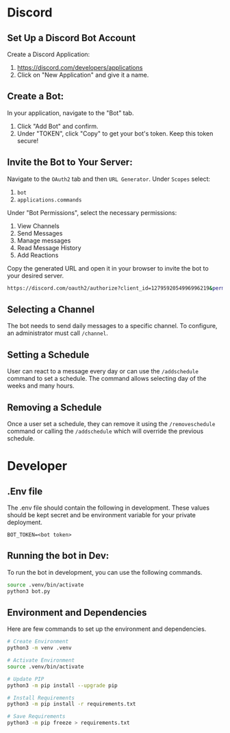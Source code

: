 # Discord

## Set Up a Discord Bot Account

Create a Discord Application:

1. https://discord.com/developers/applications
2. Click on "New Application" and give it a name.

## Create a Bot:

In your application, navigate to the "Bot" tab.

1. Click "Add Bot" and confirm.
2. Under "TOKEN", click "Copy" to get your bot's token. Keep this token secure!

## Invite the Bot to Your Server:

Navigate to the `OAuth2` tab and then `URL Generator`.
Under `Scopes` select:

1. `bot`
2. `applications.commands`

Under "Bot Permissions", select the necessary permissions:

1. View Channels
2. Send Messages
3. Manage messages
4. Read Message History
5. Add Reactions

Copy the generated URL and open it in your browser to invite the bot to your desired server.

```sh
https://discord.com/oauth2/authorize?client_id=1279592054996996219&permissions=76864&integration_type=0&scope=bot
```

## Selecting a Channel

The bot needs to send daily messages to a specific channel. To configure, an administrator must call `/channel`.

## Setting a Schedule

User can react to a message every day or can use the `/addschedule` command to set a schedule. The command allows selecting day of the weeks and many hours.

## Removing a Schedule

Once a user set a schedule, they can remove it using the `/removeschedule` command or calling the `/addschedule` which will override the previous schedule.

# Developer

## .Env file

The .env file should contain the following in development. These values should be kept secret and be
environment variable for your private deployment.

```
BOT_TOKEN=<bot token>
```

## Running the bot in Dev:

To run the bot in development, you can use the following commands.

```sh
source .venv/bin/activate
python3 bot.py
```

## Environment and Dependencies

Here are few commands to set up the environment and dependencies.

```sh
# Create Environment
python3 -m venv .venv

# Activate Environment
source .venv/bin/activate

# Update PIP
python3 -m pip install --upgrade pip

# Install Requirements
python3 -m pip install -r requirements.txt

# Save Requirements
python3 -m pip freeze > requirements.txt
```
